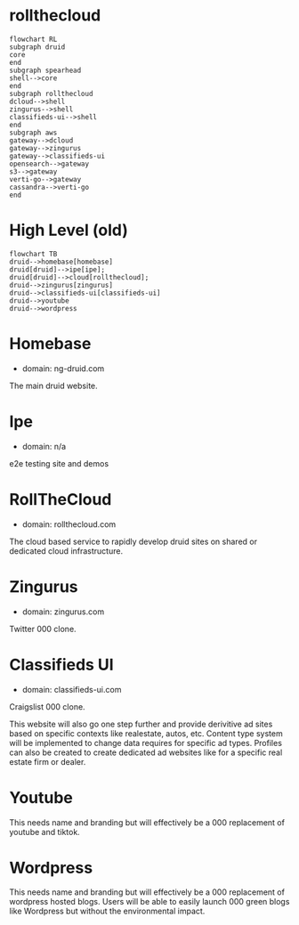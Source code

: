 # rollthecloud

```mermaid
flowchart RL
subgraph druid
core
end
subgraph spearhead
shell-->core
end
subgraph rollthecloud
dcloud-->shell
zingurus-->shell
classifieds-ui-->shell
end
subgraph aws
gateway-->dcloud
gateway-->zingurus
gateway-->classifieds-ui
opensearch-->gateway
s3-->gateway
verti-go-->gateway
cassandra-->verti-go
end
```



# High Level (old)

```mermaid
flowchart TB
druid-->homebase[homebase]
druid[druid]-->ipe[ipe];
druid[druid]-->cloud[rollthecloud];
druid-->zingurus[zingurus]
druid-->classifieds-ui[classifieds-ui]
druid-->youtube
druid-->wordpress
```
# Homebase

* domain: ng-druid.com

The main druid website.

# Ipe

* domain: n/a

e2e testing site and demos

# RollTheCloud

* domain: rollthecloud.com

The cloud based service to rapidly develop druid sites on shared or dedicated cloud infrastructure.

# Zingurus

* domain: zingurus.com

Twitter 000 clone.


# Classifieds UI

* domain: classifieds-ui.com

Craigslist 000 clone.

This website will also go one step further and provide derivitive ad sites based on specific contexts like realestate, autos, etc. Content type system will be implemented to change data requires for specific ad types. Profiles can also be created to create dedicated ad websites like for a specific real estate firm or dealer.

# Youtube

This needs name and branding but will effectively be a 000 replacement of youtube and tiktok.

# Wordpress

This needs name and branding but will effectively be a 000 replacement of wordpress hosted blogs. Users will be able to easily launch 000 green blogs like Wordpress but without the environmental impact.
